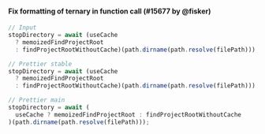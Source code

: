 #### Fix formatting of ternary in function call (#15677 by @fisker)

<!-- prettier-ignore -->
```jsx
// Input
stopDirectory = await (useCache
  ? memoizedFindProjectRoot
  : findProjectRootWithoutCache)(path.dirname(path.resolve(filePath)));

// Prettier stable
stopDirectory = await (useCache
  ? memoizedFindProjectRoot
  : findProjectRootWithoutCache)(path.dirname(path.resolve(filePath)));

// Prettier main
stopDirectory = await (
  useCache ? memoizedFindProjectRoot : findProjectRootWithoutCache
)(path.dirname(path.resolve(filePath)));
```
